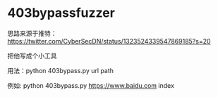 # 403bypassfuzzer
思路来源于推特：https://twitter.com/CyberSecDN/status/1323524339547869185?s=20

把他写成个小工具

用法：python 403bypass.py url path

例如: python 403bypass.py https://www.baidu.com index
